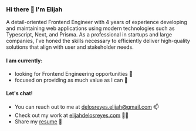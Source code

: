 ### Hi there 👋 I'm Elijah

<!-- A Full Stack Engineer who enjoys crafting web applications displaying intuitive, user-friendly, and functional interfaces with attention to detail. -->
A detail-oriented Frontend Engineer with 4 years of experience developing and maintaining web applications using modern technologies such as Typescript, Next, and Prisma. As a professional in startups and large companies, I've honed the skills necessary to efficiently deliver high-quality solutions that align with user and stakeholder needs.

#### I am currently:
- looking for Frontend Engineering opportunities 👀
- focused on providing as much value as I can 🤝
<!-- - learning Data Structures & Algorithms and System Architecture 🛠️ -->

#### Let's chat! 
- You can reach out to me at delosreyes.elijah@gmail.com 📫
- Check out my work at [elijahdelosreyes.com](https://elijahdelosreyes.com) 👨‍💻
- Share my [resume](https://www.elijahdelosreyes.com/Elijah%20Delos%20Reyes%20-%20Frontend%20Engineer.pdf) 💪

<!--
**eedelosreyes2/eedelosreyes2** is a ✨ _special_ ✨ repository because its `README.md` (this file) appears on your GitHub profile.

Here are some ideas to get you started:

- 🔭 I’m currently working on ...
- 🌱 I’m currently learning ...
- 👯 I’m looking to collaborate on ...
- 🤔 I’m looking for help with ...
- 💬 Ask me about ...
- 📫 How to reach me: ...
- 😄 Pronouns: ...
- ⚡ Fun fact: ...
-->
